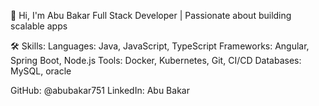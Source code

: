 

👋 Hi, I'm Abu Bakar
Full Stack Developer | Passionate about building scalable apps

🛠️ Skills:
Languages: Java, JavaScript, TypeScript
Frameworks: Angular, Spring Boot, Node.js
Tools: Docker, Kubernetes, Git, CI/CD
Databases: MySQL, oracle

GitHub: @abubakar751
LinkedIn: Abu Bakar

